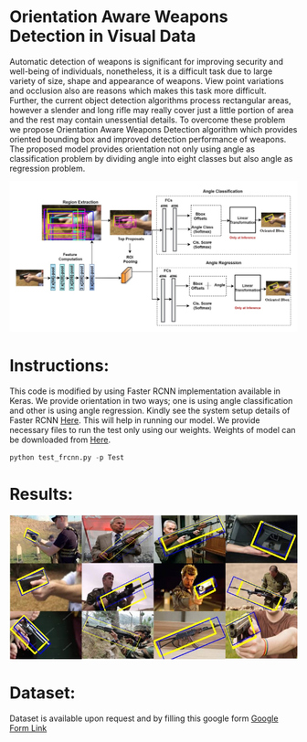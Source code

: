 # Orientation Aware Weapons Detection in Visual Data
Automatic detection of weapons is significant for improving security and well-being of individuals, nonetheless, it is a difficult task due to large variety of size, shape and appearance of weapons. View point variations and occlusion also are reasons which makes this task more difficult. Further, the current object detection algorithms process rectangular areas, however a slender and long rifle may really cover just a little portion of area and the rest may contain unessential details. To overcome these problem we propose Orientation Aware Weapons Detection algorithm which provides oriented bounding box and improved detection performance of weapons. The proposed model provides orientation not only using angle as classification problem by dividing angle into eight classes but also angle as regression problem.

![OAWD Architecture](https://github.com/Nazeef-Ul-Haq/Orientation-Aware-Weapons-Detection/blob/master/architecture.jpg)

# Instructions: 
This code is modified by using Faster RCNN implementation available in Keras. We provide orientation in two ways; one is using angle classification and other is using angle regression.
Kindly see the system setup details of Faster RCNN [Here](https://github.com/kbardool/keras-frcnn ). This will help in running our model. 
We provide necessary files to run the test only using our weights. Weights of model can be downloaded from [Here](https://drive.google.com/file/d/12wVZp-MK5C6rCeWogStyWamCtu-vaTQw/view?usp=sharing).
```python
python test_frcnn.py -p Test
```
# Results:
![Results](https://github.com/Nazeef-Ul-Haq/Orientation-Aware-Weapons-Detection/blob/master/results.jpg)

# Dataset:
Dataset is available upon request and by filling this google form [Google Form Link](https://docs.google.com/forms/d/e/1FAIpQLSeI_jARiM9Sgjs_dgbfEMHsu_VBuPa_RYZgrdfM8vTL9MnNJQ/viewform?vc=0&c=0&w=1&flr=0&gxids=7757)

